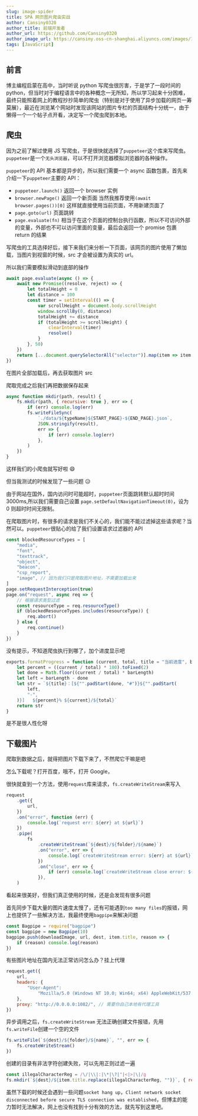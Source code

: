```yaml
---
slug: image-spider
title: SPA 网页图片爬虫实战
author: Cansiny0320
author_title: 前端开发者
author_url: https://github.com/Cansiny0320
author_image_url: https://cansiny.oss-cn-shanghai.aliyuncs.com/images/1618298366420-logo.jpg
tags: [JavaScript]
---
```


## 前言

博主编程启蒙在高中，当时听说 python 写爬虫很厉害，于是学了一段时间的 python，但当时对于编程语言中的各种概念一无所知，所以学习起来十分困难，最终只能照着网上的教程抄抄简单的爬虫（特别是对于使用了异步加载的网页一筹莫展），最近在浏览某个网站时发现该网站的图片专栏的页面结构十分统一，由于懒得一个一个帖子点开看，决定写一个爬虫爬到本地。

<!--truncate-->

## 爬虫

因为之前了解过使用 JS 写爬虫，于是很快就选择了`puppeteer`这个库来写爬虫。`puppeteer`是一个`无头浏览器`，可以不打开浏览器模拟浏览器的各种操作。

`puppeteer`的 API 基本都是异步的，所以我们需要一个 async 函数包裹，首先来介绍一下`puppeteer`主要的 API：

-   `puppeteer.launch()` 返回一个 browser 实例
-   `browser.newPage()` 返回一个新页面 当然我推荐使用`(await browser.pages())[0]` 这样就直接使用当前页面，不用新建页面了
-   `page.goto(url)` 页面跳转
-   `page.evaluate(fn)` 相当于在这个页面的控制台执行函数，所以不可访问外部的变量，外部也不可以访问里面的变量，最后会返回一个 promise 包裹 return 的结果

写爬虫的工具选择好后，接下来我们来分析一下页面，该网页的图片使用了懒加载，当图片到视窗的时候，src 才会被设置为真实的 url。

所以我们需要模拟滑动到底部的操作

```js
await page.evaluate(async () => {
    await new Promise((resolve, reject) => {
        let totalHeight = 0
        let distance = 100
        const timer = setInterval(() => {
            var scrollHeight = document.body.scrollHeight
            window.scrollBy(0, distance)
            totalHeight += distance
            if (totalHeight >= scrollHeight) {
                clearInterval(timer)
                resolve()
            }
        }, 50)
    })
    return [...document.querySelectorAll("selector")].map(item => item.src)
})
```

在图片全部加载后，再去获取图片 src

爬取完成之后我们再把数据保存起来

```js
async function mkdir(path, result) {
    fs.mkdir(path, { recursive: true }, err => {
        if (err) console.log(err)
        fs.writeFileSync(
            `./data/${typeName}${START_PAGE}-${END_PAGE}.json`,
            JSON.stringify(result),
            err => {
                if (err) console.log(err)
            },
        )
    })
}
```

这样我们的小爬虫就写好啦 😄

但当我测试的时候发现了一些问题 😥

由于网站在国外，国内访问时可能超时，`puppeteer`页面跳转默认超时时间 3000ms,所以我们需要自己设置 `page.setDefaultNavigationTimeout(0)`，设为 0 则超时时间无限制。

在爬取图片时，有很多的请求是我们不关心的，我们能不能过滤掉这些请求呢？当然可以。`puppeteer`很贴心的给了我们设置请求过滤器的 API

```js
const blockedResourceTypes = [
    "media",
    "font",
    "texttrack",
    "object",
    "beacon",
    "csp_report",
    "image", // 因为我们只是爬取图片地址，不需要加载出来
]
page.setRequestInterception(true)
page.on("request", async req => {
    // 根据请求类型过滤
    const resourceType = req.resourceType()
    if (blockedResourceTypes.includes(resourceType)) {
        req.abort()
    } else {
        req.continue()
    }
})
```

没有提示，不知道爬虫执行到哪了，加个进度显示吧

```js
exports.formatProgress = function (current, total, title = "当前进度", barLength = 40) {
    let percent = ((current / total) * 100).toFixed(2)
    let done = Math.floor((current / total) * barLength)
    let left = barLength - done
    let str = `${title}：[${"".padStart(done, "#")}${"".padStart(
        left,
        "-",
    )}]   ${percent}% ${current}/${total}`
    return str
}
```

是不是很人性化呀

## 下载图片

爬取到数据之后，就得把图片下载下来了，不然爬它干嘛是吧

怎么下载呢？打开百度，哦不，打开 Google，

很快就查到一个方法，使用`request`库来请求，`fs.createWriteStream`来写入

```js
request
    .get({
        url,
    })
    .on("error", function (err) {
        console.log(`request err: ${err} at ${url}`)
    })
    .pipe(
        fs
            .createWriteStream(`${dest}/${folder}/${name}`)
            .on("error", err => {
                console.log(`createWriteStream error: ${err} at ${url}`)
            })
            .on("close", err => {
                if (err) console.log(`createWriteStream close error: ${err} at ${url}`)
            }),
    )
```

看起来很美好，但我们真正使用的时候，还是会发现有很多问题

首先同步下载大量的图片速度太慢了，还有可能遇到`too many files`的报错，网上也提供了一些解决方法，我最终使用`bagpipe`来解决问题

```js
const Bagpipe = require("bagpipe")
const bagpipe = new Bagpipe(10)
bagpipe.push(downloadImage, url, dest, item.title, reason => {
    if (reason) console.log(reason)
})
```

有些图片地址在国内无法正常访问怎么办？挂上代理

```js
request.get({
    url,
    headers: {
        "User-Agent":
            "Mozilla/5.0 (Windows NT 10.0; Win64; x64) AppleWebKit/537.36 (KHTML, like Gecko) Chrome/89.0.4389.114 Safari/537.36",
    },
    proxy: "http://0.0.0.0:1082/", // 需要你自己本地有代理工具
})
```

异步调用之后，`fs.createWriteStream` 无法正确创建文件报错，先用`fs.writeFile`创建一个空的文件

```js
fs.writeFile(`${dest}/${folder}/${name}`, "", err => {
    fs.createWriteStream()
})
```

创建的目录有非法字符创建失败，可以先用正则过滤一遍

```js
const illegalCharacterReg = /\/|\\|:|\*|\?|"|<|>|\|/g
fs.mkdir(`${dest}/${item.title.replace(illegalCharacterReg, "")}`, { recursive: true }, err => {...})
```

虽然下载的时候还会遇到一些问题`socket hang up`，`Client network socket disconnected before secure TLS connection was established`，但博主的能力暂时无法解决，网上也没有找到十分有效的方法，就先写到这里吧。

